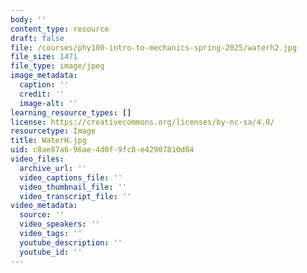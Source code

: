 ```yaml
---
body: ''
content_type: resource
draft: false
file: /courses/phy100-intro-to-mechanics-spring-2025/waterh2.jpg
file_size: 1471
file_type: image/jpeg
image_metadata:
  caption: ''
  credit: ''
  image-alt: ''
learning_resource_types: []
license: https://creativecommons.org/licenses/by-nc-sa/4.0/
resourcetype: Image
title: WaterH.jpg
uid: c8ae87a6-96ae-4d0f-9fc8-e42907810d04
video_files:
  archive_url: ''
  video_captions_file: ''
  video_thumbnail_file: ''
  video_transcript_file: ''
video_metadata:
  source: ''
  video_speakers: ''
  video_tags: ''
  youtube_description: ''
  youtube_id: ''
---
```

